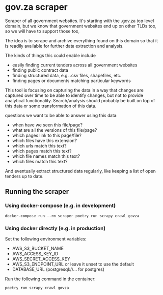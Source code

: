 # gov.za scraper

Scraper of all government websites. It's starting with the .gov.za top level
domain, but we know that government websites end up on other TLDs too, so we will
have to support those too,

The idea is to scrape and archive everything found on this domain so that it is
readily available for further data extraction and analysis.

The kinds of things this could enable include

- easily finding current tenders across all government websites
- finding public contract data
- finding structured data, e.g. .csv files, shapefiles, etc.
- finding pages or documents matching particular keywords

This tool is focusing on capturing the data in a way that changes are captured
over time to be able to identify changes, but not to provide analytical
functionality. Search/analysis should probably be built on top of this data or
some transformation of this data.


questions we want to be able to answer using this data

- when have we seen this file/page?
- what are all the versions of this file/page?
- which pages link to this page/file?
- which files have this extension?
- which urls match this text?
- which pages match this text?
- which file names match this text?
- which files match this text?

And eventually extract structured data regularly, like keeping a list of open
tenders up to date.

## Running the scraper

### Using docker-compose (e.g. in development)

    docker-compose run --rm scraper poetry run scrapy crawl govza


### Using docker directly (e.g. in production)

Set the following environment variables:

- AWS_S3_BUCKET_NAME
- AWS_ACCESS_KEY_ID
- AWS_SECRET_ACCESS_KEY
- AWS_S3_ENDPOINT_URL or leave it unset to use the default
- DATABASE_URL (postgresql://... for postgres)

Run the following command in the container:

    poetry run scrapy crawl govza